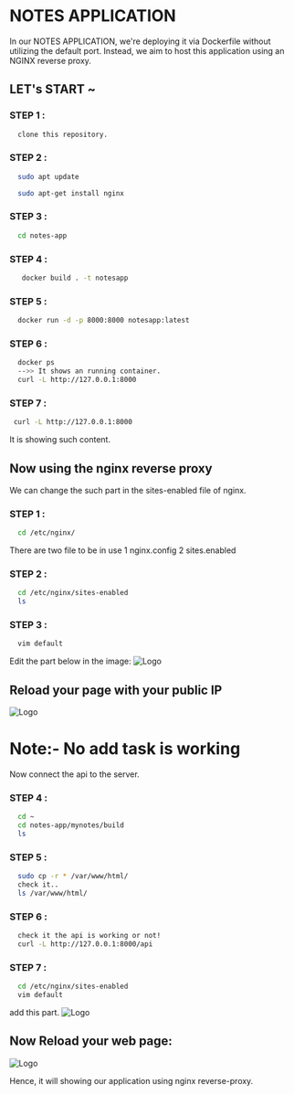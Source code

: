 
# NOTES APPLICATION 

In our NOTES APPLICATION, we're deploying it via Dockerfile without utilizing the default port. Instead, we aim to host this application using an NGINX reverse proxy.





## LET's START ~

### STEP 1 :
```bash
  clone this repository.
```
### STEP 2 :
```bash
  sudo apt update 

  sudo apt-get install nginx
```

### STEP 3 :
```bash
  cd notes-app
```
### STEP 4 :
```bash
   docker build . -t notesapp
```
### STEP 5 :
```bash
  docker run -d -p 8000:8000 notesapp:latest
```
### STEP 6 :
```bash
  docker ps 
  -->> It shows an running container.
  curl -L http://127.0.0.1:8000
```
### STEP 7 :
```bash
 curl -L http://127.0.0.1:8000
```
It is showing such content.
## Now using the nginx reverse proxy
We can change the such part in the sites-enabled file of nginx.

### STEP 1 :
```bash
  cd /etc/nginx/
```
There are two file to be in use 
  1 nginx.config
  2 sites.enabled 

### STEP 2 :
```bash
  cd /etc/nginx/sites-enabled
  ls

```
### STEP 3 :
```bash
  vim default
```
 Edit the part below in the image:
 ![Logo](https://dev-to-uploads.s3.amazonaws.com/uploads/articles/th5xamgrr6se0x5ro4g6.png)

## Reload your page with your public IP
![Logo](https://dev-to-uploads.s3.amazonaws.com/uploads/articles/th5xamgrr6se0x5ro4g6.png)

# Note:- No add task is working 
Now connect the api to the server.
### STEP 4 :
```bash
  cd ~
  cd notes-app/mynotes/build
  ls
```
### STEP 5 :
```bash
  sudo cp -r * /var/www/html/
  check it..
  ls /var/www/html/
```
### STEP 6 :
```bash
  check it the api is working or not!
  curl -L http://127.0.0.1:8000/api
```
### STEP 7 :
```bash
  cd /etc/nginx/sites-enabled
  vim default
```
add this part.
![Logo](https://dev-to-uploads.s3.amazonaws.com/uploads/articles/th5xamgrr6se0x5ro4g6.png)

## Now Reload your web page:

![Logo](https://dev-to-uploads.s3.amazonaws.com/uploads/articles/th5xamgrr6se0x5ro4g6.png)

Hence, it will showing our application using nginx reverse-proxy.
